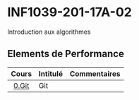 # INF1039-201-17A-02
Introduction aux algorithmes

## Elements de Performance

| Cours                                                     | Intitulé                                    |  Commentaires              |
|:---------------------------------------------------------:|:--------------------------------------------|:---------------------------| 
| [0.Git](./0.Git)                                          | Git                                         |                            |
